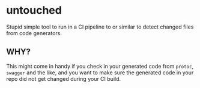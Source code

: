 untouched
=========

Stupid simple tool to run in a CI pipeline to or similar to detect changed
files from code generators.

WHY?
----

This might come in handy if you check in your generated code from `protoc`,
`swagger` and the like, and you want to make sure the generated code in your
repo did not get changed during your CI build.

